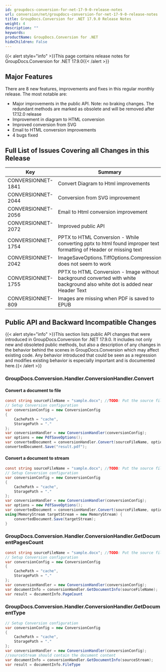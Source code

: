 ```yaml
---
id: groupdocs-conversion-for-net-17-9-0-release-notes
url: conversion/net/groupdocs-conversion-for-net-17-9-0-release-notes
title: GroupDocs.Conversion for .NET 17.9.0 Release Notes
weight: 4
description: ""
keywords: 
productName: GroupDocs.Conversion for .NET
hideChildren: False
---
```

{{< alert style="info" >}}This page contains release notes for GroupDocs.Conversion for .NET 17.9.0{{< /alert >}}

## Major Features

There are 8 new features, improvements and fixes in this regular monthly release. The most notable are:

*   Major improvements in the public API. Note: no braking changes. The redundant methods are marked as obsolete and will be removed after 17.12.0 release
*   Improvement in diagram to HTML conversion
*   Improved conversion from SVG
*   Email to HTML conversion improvements
*   4 bugs fixed  
      
    

## Full List of Issues Covering all Changes in this Release

| Key | Summary | Category |
| --- | --- | --- |
| CONVERSIONNET-1841 | Convert Diagram to Html improvements | Improvement |
| CONVERSIONNET-2044 | Conversion from SVG improvement | Improvement |
| CONVERSIONNET-2056 | Email to Html conversion improvement | Improvement |
| CONVERSIONNET-2072 | Improved public API | Improvement |
| CONVERSIONNET-1754 | PPTX to HTML Conversion - While converting pptx to html found improper text formatting of Header or missing text | Fix |
| CONVERSIONNET-2042 | ImageSaveOptions.TiffOptions.Compression does not seem to work | Fix |
| CONVERSIONNET-1755 | PPTX to HTML Conversion - Image without background converted with white background also white dot is added near Header Text | Fix |
| CONVERSIONNET-809 | Images are missing when PDF is saved to EPUB | Fix |

## Public API and Backward Incompatible Changes

{{< alert style="info" >}}This section lists public API changes that were introduced in GroupDocs.Conversion for .NET 17.9.0. It includes not only new and obsoleted public methods, but also a description of any changes in the behavior behind the scenes in GroupDocs.Conversion which may affect existing code. Any behavior introduced that could be seen as a regression and modifies existing behavior is especially important and is documented here.{{< /alert >}}

### GroupDocs.Conversion.Handler.ConversionHandler.Convert<T>

#### Convert a document to file



```csharp
const string sourceFileName = "sample.docx"; //TODO: Put the source filename here with more than 5 pages
// Setup Conversion configuration
var conversionConfig = new ConversionConfig
{
    CachePath = "cache",
    StoragePath = "."
};
var conversionHandler = new ConversionHandler(conversionConfig);
var options = new PdfSaveOptions();
var convertedDocument = conversionHandler.Convert(sourceFileName, options);
convertedDocument.Save("result.pdf");
```

#### Convert a document to stream



```csharp
const string sourceFileName = "sample.docx"; //TODO: Put the source filename here with more than 5 pages
// Setup Conversion configuration
var conversionConfig = new ConversionConfig
{
    CachePath = "cache",
    StoragePath = "."
};
var conversionHandler = new ConversionHandler(conversionConfig);
var options = new PdfSaveOptions();
var convertedDocument = conversionHandler.Convert(sourceFileName, options);
using(MemoryStream targetStream = new MemoryStream) {
    convertedDocument.Save(targetStream);
} 
```

### GroupDocs.Conversion.Handler.ConversionHandler.GetDocumentPagesCount



```csharp
const string sourceFileName = "sample.docx"; //TODO: Put the source filename here with more than 5 pages
// Setup Conversion configuration
var conversionConfig = new ConversionConfig
{
    CachePath = "cache",
    StoragePath = "."
};
var conversionHandler = new ConversionHandler(conversionConfig);
var documentInfo = conversionHandler.GetDocumentInfo(sourceFileName);
var result = documentInfo.PageCount 
```

### GroupDocs.Conversion.Handler.ConversionHandler.GetDocumentType



```csharp
// Setup Conversion configuration
var conversionConfig = new ConversionConfig
{
    CachePath = "cache",
    StoragePath = "."
};
var conversionHandler = new ConversionHandler(conversionConfig);
//sourceStream should contain the document content
var documentInfo = conversionHandler.GetDocumentInfo(sourceStream);
var result = documentInfo.FileType
```
